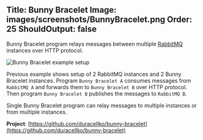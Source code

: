 Title: Bunny Bracelet
Image: images/screenshots/BunnyBracelet.png
Order: 25
ShouldOutput: false
---
Bunny Bracelet program relays messages between multiple [RabbitMQ](https://www.rabbitmq.com/) instances over HTTP protocol.

![Bunny Bracelet example setup](images/bunny-bracelet-example-setup.svg)

Previous example shows setup of 2 RabbitMQ instances and 2 Bunny Bracelet instances. Program `Bunny Bracelet A` consumes messages from `RabbitMQ A` and forwards them to `Bunny Bracelet B` over HTTP protocol. Then program `Bunny Bracelet B` publishes the messages to `RabbitMQ B`.

Single Bunny Bracelet program can relay messages to multiple instances or from multiple instances.

**Project**: [https://github.com/duracellko/bunny-bracelet](https://github.com/duracellko/bunny-bracelet)
